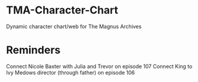 # TMA-Character-Chart
Dynamic character chart/web for The Magnus Archives

# Reminders
Connect Nicole Baxter with Julia and Trevor on episode 107
Connect King to Ivy Medows director (through father) on episode 106